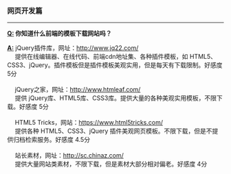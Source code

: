 ### 网页开发篇

---

**[Q:](#welcome) 你知道什么前端的模板下载网站吗？**

**[A:](#welcome)** 
jQuery插件库，网址：http://www.jq22.com/
<br>&emsp; 
提供在线编辑器、在线代码、前端cdn地址集、各种插件模板，如 HTML5、CSS3、jQuery。插件模板但是插件模板美观实用，但是每天有下载限制。好感度 5分
<br>&emsp; <br>&emsp; 
jQuery之家，网址：http://www.htmleaf.com/
<br>&emsp; 
提供 jQuery库、HTML5库、CSS3库。提供大量的各种美观实用模板，不限下载。好感度 5分
<br>&emsp; <br>&emsp; 
HTML5 Tricks，网站：https://www.html5tricks.com/
<br>&emsp; 
提供各种 HTML5、CSS3、jQuery 插件美观网页模板。不限下载，但是不提供归档检索服务。好感度 4.5分
<br>&emsp; <br>&emsp; 
站长素材，网址：http://sc.chinaz.com/
<br>&emsp; 
提供大量网站类素材，不限下载，但是素材大部分相对偏老。好感度 4分
